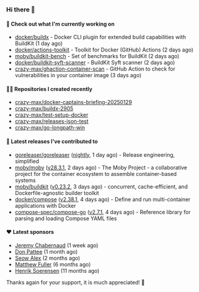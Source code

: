 ### Hi there 👋

#### 👷 Check out what I'm currently working on

- [docker/buildx](https://github.com/docker/buildx) - Docker CLI plugin for extended build capabilities with BuildKit (1 day ago)
- [docker/actions-toolkit](https://github.com/docker/actions-toolkit) - Toolkit for Docker (GitHub) Actions (2 days ago)
- [moby/buildkit-bench](https://github.com/moby/buildkit-bench) - Set of benchmarks for BuildKit (2 days ago)
- [docker/buildkit-syft-scanner](https://github.com/docker/buildkit-syft-scanner) - BuildKit Syft scanner (2 days ago)
- [crazy-max/ghaction-container-scan](https://github.com/crazy-max/ghaction-container-scan) - GitHub Action to check for vulnerabilities in your container image (3 days ago)

#### 👨‍💻 Repositories I created recently

- [crazy-max/docker-captains-briefing-20250129](https://github.com/crazy-max/docker-captains-briefing-20250129)
- [crazy-max/buildx-2905](https://github.com/crazy-max/buildx-2905)
- [crazy-max/test-setup-docker](https://github.com/crazy-max/test-setup-docker)
- [crazy-max/releases-json-test](https://github.com/crazy-max/releases-json-test)
- [crazy-max/go-longpath-win](https://github.com/crazy-max/go-longpath-win)

#### 🚀 Latest releases I've contributed to

- [goreleaser/goreleaser](https://github.com/goreleaser/goreleaser) ([nightly](https://github.com/goreleaser/goreleaser/releases/tag/nightly), 1 day ago) - Release engineering, simplified
- [moby/moby](https://github.com/moby/moby) ([v28.3.1](https://github.com/moby/moby/releases/tag/v28.3.1), 2 days ago) - The Moby Project - a collaborative project for the container ecosystem to assemble container-based systems
- [moby/buildkit](https://github.com/moby/buildkit) ([v0.23.2](https://github.com/moby/buildkit/releases/tag/v0.23.2), 3 days ago) - concurrent, cache-efficient, and Dockerfile-agnostic builder toolkit
- [docker/compose](https://github.com/docker/compose) ([v2.38.1](https://github.com/docker/compose/releases/tag/v2.38.1), 4 days ago) - Define and run multi-container applications with Docker
- [compose-spec/compose-go](https://github.com/compose-spec/compose-go) ([v2.7.1](https://github.com/compose-spec/compose-go/releases/tag/v2.7.1), 4 days ago) - Reference library for parsing and loading Compose YAML files

#### ❤️ Latest sponsors
- [Jeremy Chabernaud](https://github.com/djerfy) (1 week ago)
- [Don Pattee](https://github.com/DPattee) (1 month ago)
- [Seow Alex](https://github.com/seowalex) (2 months ago)
- [Matthew Fuller](https://github.com/mathematics333) (6 months ago)
- [Henrik Soerensen](https://github.com/hsoerensen) (11 months ago)

Thanks again for your support, it is much appreciated! 🙏
